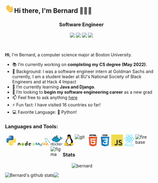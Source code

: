 <!-- ### Hi there 👋 -->

<!--
**bmulaw/bmulaw** is a ✨ _special_ ✨ repository because its `README.md` (this file) appears on your GitHub profile.

Here are some ideas to get you started:

- 🔭 I’m currently working on ...
- 🌱 I’m currently learning ...
- 👯 I’m looking to collaborate on ...
- 🤔 I’m looking for help with ...
- 💬 Ask me about ...
- 📫 How to reach me: ...
- 😄 Pronouns: ...
- ⚡ Fun fact: ...
-->


# <h2> <img src="https://raw.githubusercontent.com/ABSphreak/ABSphreak/master/gifs/Hi.gif" width="30px">Hi there, I'm Bernard 🧑🏾‍💻</h2>
<h3 align="center"> Software Engineer</h3>
<div align="center">

[<img height="30" src="https://img.shields.io/badge/twitter-%231DA1F2.svg?&style=for-the-badge&logo=twitter&logoColor=white" />](https://twitter.com/makethevotes)
[<img height="30" src="https://img.shields.io/badge/linkedin-%230077B5.svg?&style=for-the-badge&logo=linkedin&logoColor=white" />](https://www.linkedin.com/in/bmulaw)
[<img height="30" src = "https://img.shields.io/badge/instagram-%23E4405F.svg?&style=for-the-badge&logo=instagram&logoColor=white" />](https://www.instagram.com/bernard.tech/)
[<img height="30" src="https://img.shields.io/badge/gmail-D14836?&style=for-the-badge&logo=gmail&logoColor=white" />](mailto:bmulaw@bu.edu)
<br/>
 </div>
 <br/>


**Hi**, I'm Bernard, a computer science major at Boston University.

- 📚 I’m currently working on **completing my CS degree (May 2022)**. 
- 💬 Background: I was a software engineer intern at Goldman Sachs and currently, I am a student leader at BU's National Society of Black Engineers and at Hack 4 Impact
- 🌱 I’m currently learning **Java and Django**.
- 👀 I’m looking to **begin my software engineering career** as a new grad
- 📫 Feel free to ask anything [here](mailto:bmulaw@bu.edu)
- ⚡ Fun fact: I have visited 16 countries so far!
- 💻 Favorite Language: 🐍 Python!
<h3 align="left">Languages and Tools:</h3>

<a href="https://www.python.org" target="_blank"> <img align="left" src="https://raw.githubusercontent.com/devicons/devicon/master/icons/python/python-original.svg" alt="python" width="40" height="40"/> </a>

<a href="https://nodejs.org" target="_blank"> <img align="left" src="https://raw.githubusercontent.com/devicons/devicon/master/icons/nodejs/nodejs-original-wordmark.svg" alt="nodejs" width="60" height="60"/> </a>

 <a href="https://www.mysql.com/" target="_blank"> <img align="left" src="https://raw.githubusercontent.com/devicons/devicon/master/icons/mysql/mysql-original-wordmark.svg" alt="mysql" width="50" height="50"/> </a>

<a href="https://www.docker.com/" target="_blank"> <img align="left" src="https://raw.githubusercontent.com/devicons/devicon/master/icons/docker/docker-original-wordmark.svg" alt="docker" width="40" height="40"/></a>

<a href="https://www.linux.org/" target="_blank"> <img align="left" src="https://raw.githubusercontent.com/devicons/devicon/master/icons/linux/linux-original.svg" alt="linux" width="40" height="40"/> </a>

<a href="https://git-scm.com/" target="_blank"> <img align="left" src="https://www.vectorlogo.zone/logos/git-scm/git-scm-icon.svg" alt="git" width="40" height="40"/> </a>

<a href="https://www.w3.org/html/" target="_blank"> <img align="left" src="https://raw.githubusercontent.com/devicons/devicon/master/icons/html5/html5-original-wordmark.svg" alt="html" width="40" height="40"/> </a>

<a href="https://www.w3schools.com/css/" target="_blank"> <img align="left" align="left" src="https://raw.githubusercontent.com/devicons/devicon/master/icons/css3/css3-original-wordmark.svg" alt="css3" width="40" height="40"/></a>

<a href="https://developer.mozilla.org/en-US/docs/Web/JavaScript" target="_blank"> <img align="left" src="https://raw.githubusercontent.com/devicons/devicon/master/icons/javascript/javascript-original.svg" alt="javascript" width="40" height="40"/> </a>

<a href="https://reactjs.org/" target="_blank"> <img align="left" src="https://raw.githubusercontent.com/devicons/devicon/master/icons/react/react-original-wordmark.svg" alt="react" width="40" height="40"/> </a>

<a href="https://firebase.google.com/" target="_blank"> <img align="left" src="https://www.vectorlogo.zone/logos/firebase/firebase-icon.svg" alt="firebase" width="40" height="40"/></a>

<a href="https://figma.com/" target="_blank"> <img align="left" src="https://www.vectorlogo.zone/logos/figma/figma-icon.svg" alt="figma" width="40" height="40"/> </a>

<br/>
<br/>

### Stats
      
<p align="center">&nbsp;<img align="center" src="http://github-readme-streak-stats.herokuapp.com/?user=bmulaw&theme=synthwave&hide_border=true)](https://git.io/streak-stats" alt="bernard" /></p>
  <img align="left"  src="https://github-readme-stats.vercel.app/api?username=bmulaw&show_icons=true&include_all_commits=true&theme=material-palenight" alt="Bernard's github stats" />
  <img align="left" src="https://github-readme-stats.vercel.app/api/top-langs/?username=bmulaw&layout=compact&theme=material-palenight" />



